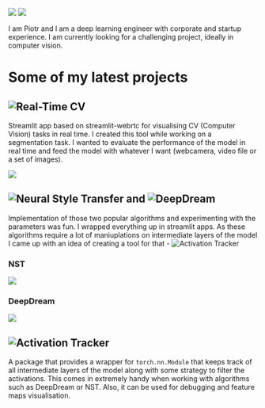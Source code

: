 [<img src="https://img.shields.io/badge/linkedin-%230077B5.svg?&style=for-the-badge&logo=linkedin&logoColor=white" />](https://www.linkedin.com/in/piotr-lachert-0b671a150/) [<img src="https://img.shields.io/badge/medium-%2312100E.svg?&style=for-the-badge&logo=medium&logoColor=white" />](https://medium.com/@pmlachert) 



I am Piotr and I am a deep learning engineer with corporate and startup experience. I am currently looking for a challenging project, ideally in computer vision. 




# Some of my latest projects

## ![Real-Time CV](https://github.com/plachert/real_time_cv)
Streamlit app based on streamlit-webrtc for visualising CV (Computer Vision) tasks in real time. I created this tool while working on a segmentation task. I wanted to evaluate the performance of the model in real time and feed the model with whatever I want (webcamera, video file or a set of images).

![](https://github.com/plachert/real_time_cv/blob/main/examples/yolov8.gif)

## ![Neural Style Transfer](https://github.com/plachert/neural-style-transfer) and ![DeepDream](https://github.com/plachert/deep-dream-visualiser)
Implementation of those two popular algorithms and experimenting with the parameters was fun. I wrapped everything up in streamlit apps. As these algorithms require a lot of maniuplations on intermediate layers of the model I came up with an idea of creating a tool for that - ![Activation Tracker](https://github.com/plachert/activation_tracker)

### NST
![](https://github.com/plachert/neural-style-transfer/blob/main/examples/nst_short_demo.gif)

### DeepDream
![](https://github.com/plachert/deep-dream-visualiser/blob/main/examples/deep_dream_amplify_short_demo.gif)

## ![Activation Tracker](https://github.com/plachert/activation_tracker)
A package that provides a wrapper for `torch.nn.Module` that keeps track of all intermediate layers of the model along with some strategy to filter the activations. This comes in extremely handy when working with algorithms such as DeepDream or NST. Also, it can be used for debugging and feature maps visualisation.


<!--
**plachert/plachert** is a ✨ _special_ ✨ repository because its `README.md` (this file) appears on your GitHub profile.

Here are some ideas to get you started:

- 🔭 I’m currently working on ...
- 🌱 I’m currently learning ...
- 👯 I’m looking to collaborate on ...
- 🤔 I’m looking for help with ...
- 💬 Ask me about ...
- 📫 How to reach me: ...
- 😄 Pronouns: ...
- ⚡ Fun fact: ...
-->